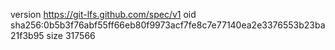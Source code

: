 version https://git-lfs.github.com/spec/v1
oid sha256:0b5b3f76abf55ff66eb80f9973acf7fe8c7e77140ea2e3376553b23ba21f3b95
size 317566
